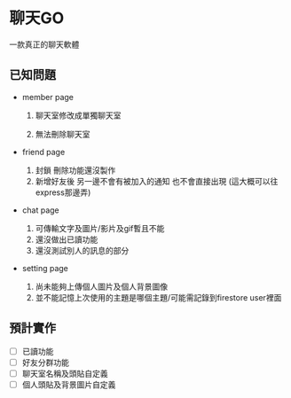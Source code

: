# **聊天**GO

一款真正的聊天軟體

## 已知問題

- member page

  1. 聊天室修改成單獨聊天室

  2. 無法刪除聊天室
- friend page

  1. 封鎖 刪除功能還沒製作
  3. 新增好友後 另一邊不會有被加入的通知 也不會直接出現 (這大概可以往express那邊弄)
- chat page

  1. 可傳輸文字及圖片/影片及gif暫且不能
  2. 還沒做出已讀功能
  3. 還沒測試別人的訊息的部分
- setting page
  1. 尚未能夠上傳個人圖片及個人背景圖像
  2. 並不能記憶上次使用的主題是哪個主題/可能需記錄到firestore user裡面

## 預計實作

- [ ] 已讀功能
- [ ] 好友分群功能
- [ ] 聊天室名稱及頭貼自定義
- [ ] 個人頭貼及背景圖片自定義
